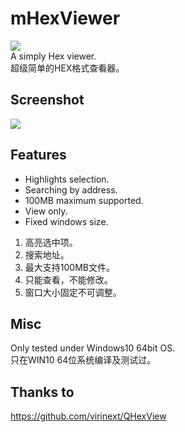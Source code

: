# mHexViewer
![ ](https://i.ibb.co/Q8htwyK/qt-logo.jpg)  
A simply Hex viewer.   
超级简单的HEX格式查看器。

## Screenshot
![ ](https://i.ibb.co/VJSTpyN/2023-01-12-183046.jpg)

## Features
- Highlights selection.
- Searching by address.
- 100MB maximum supported.
- View only.  
- Fixed windows size.  
1. 高亮选中项。
2. 搜索地址。
3. 最大支持100MB文件。
4. 只能查看，不能修改。
5. 窗口大小固定不可调整。

## Misc
Only tested under Windows10 64bit OS.  
只在WIN10 64位系统编译及测试过。

## Thanks to
https://github.com/virinext/QHexView

